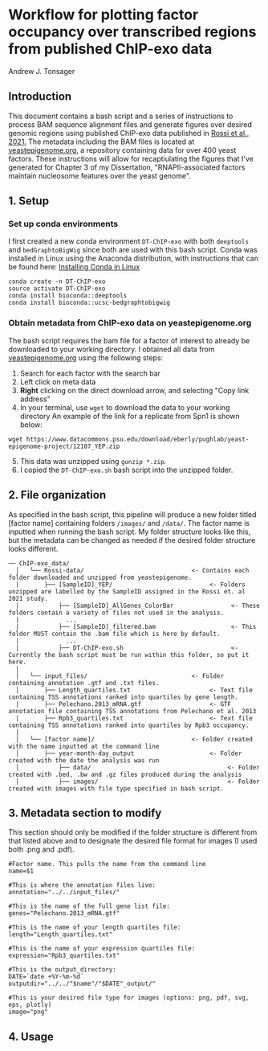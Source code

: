 # Workflow for plotting factor occupancy over transcribed regions from published ChIP-exo data
Andrew J. Tonsager
## Introduction
This document contains a bash script and a series of instructions to process BAM sequence alignment files and generate figures over desired genomic regions using published ChIP-exo data published in [Rossi et al., 2021.](https://pubmed.ncbi.nlm.nih.gov/33692541/) The metadata including the BAM files is located at [yeastepigenome.org](http://yeastepigenome.org/), a repository containing data for over 400 yeast factors. These instructions will allow for recaptiulating the figures that I've generated for Chapter 3 of my Dissertation, "RNAPII-associated factors maintain nucleosome features over the yeast genome".
## 1. Setup
### Set up conda environments
I first created a new conda environment `DT-ChIP-exo` with both `deeptools` and `bedGraphtoBigWig` since both are used with this bash script. Conda was installed in Linux using the Anaconda distribution, with instructions that can be found here: [Installing Conda in Linux](https://conda.io/projects/conda/en/latest/user-guide/install/linux.html)
```
conda create -n DT-ChIP-exo
source activate DT-ChIP-exo
conda install bioconda::deeptools
conda install bioconda::ucsc-bedgraphtobigwig
```
### Obtain metadata from ChIP-exo data on yeastepigenome.org
The bash script requires the bam file for a factor of interest to already be downloaded to your working directory. I obtained all data from [yeastepigenome.org](http://yeastepigenome.org/) using the following steps:
1. Search for each factor with the search bar
2. Left click on meta data
3. **Right** clicking on the direct download arrow, and selecting "Copy link address"
4. In your terminal, use `wget` to download the data to your working directory
An example of the link for a replicate from Spn1 is shown below:
```
wget https://www.datacommons.psu.edu/download/eberly/pughlab/yeast-epigenome-project/12107_YEP.zip
```
5. This data was unzipped using `gunzip *.zip`.
6. I copied the `DT-ChIP-exo.sh` bash script into the unzipped folder.
   
## 2. File organization
As specified in the bash script, this pipeline will produce a new folder titled [factor name] containing folders `/images/` and `/data/`. The factor name is inputted when running the bash script. My folder structure looks like this, but the metadata can be changed as needed if the desired folder structure looks different.
```
── ChIP-exo_data/
  │   └── Rossi-data/                              <- Contains each folder downloaded and unzipped from yeastepigenome.
  |       ├── [SampleID]_YEP/                           <- Folders unzipped are labelled by the SampleID assigned in the Rossi et. al 2021 study.
  |           ├── [SampleID]_AllGenes_ColorBar                <- These folders contain a variety of files not used in the analysis.
  |             ...
  |           ├── [SampleID]_filtered.bam                     <- This folder MUST contain the .bam file which is here by default.
  |             ...
  |           ├── DT-ChIP-exo.sh                              <- Currently the bash script must be run within this folder, so put it here.
  |
  │   └── input_files/                             <- Folder containing annotation .gtf and .txt files.
  │       ├── Length_quartiles.txt                      <- Text file containing TSS annotations ranked into quartiles by gene length.
  |       ├── Pelechano.2013_mRNA.gtf                   <- GTF annotation file containing TSS annotations from Pelechano et al. 2013
  |       ├── Rpb3_quartiles.txt                        <- Text file containing TSS annotations ranked into quartiles by Rpb3 occupancy.
  |
  │   └── [factor name]/                           <- Folder created with the name inputted at the command line
  │       ├── year-month-day_output                     <- Folder created with the date the analysis was run
  │           ├── data/                                      <- Folder created with .bed, .bw and .gz files produced during the analysis
  |           ├── images/                                    <- Folder created with images with file type specified in bash script.
```

## 3. Metadata section to modify
This section should only be modified if the folder structure is different from that listed above and to designate the desired file format for images (I used both .png and .pdf).
```
#Factor name. This pulls the name from the command line
name=$1

#This is where the annotation files live:
annotation="../../input_files/"

#This is the name of the full gene list file:
genes="Pelechano.2013_mRNA.gtf"

#This is the name of your length quartiles file:
length="Length_quartiles.txt"

#This is the name of your expression quartiles file:
expression="Rpb3_quartiles.txt"

#This is the output_directory:
DATE=`date +%Y-%m-%d`
outputdir="../../"$name"/"$DATE"_output/"

#This is your desired file type for images (options: png, pdf, svg, eps, plotly)
image="png"
```

## 4. Usage
